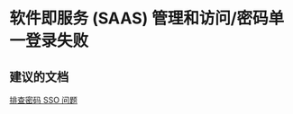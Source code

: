 <properties
    pageTitle="software as a service (saas) management and access/password single sign-on fails"
    description="软件即服务 (SAAS) 管理和访问/密码单一登录失败"
    service="microsoft.activedirectory"
    resource="activedirectory"
    authors="aashu"
    displayOrder=""
    selfHelpType="generic"
    supportTopicIds="32268141"
    resourceTags=""
    productPesIds="14785"
    cloudEnvironments="public"
/>


# 软件即服务 (SAAS) 管理和访问/密码单一登录失败


## **建议的文档**
[排查密码 SSO 问题](https://azure.microsoft.com/documentation/articles/active-directory-saas-ie-troubleshooting/)



<!--HONumber=Jul16_HO4-->



